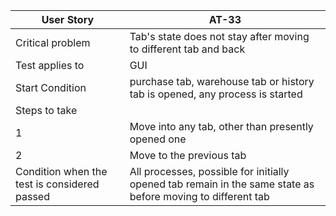 | **User Story** | **AT-33** |
| --- | --- |
| Critical problem | Tab's state does not stay after moving to different tab and back |
| Test applies to | GUI |
| Start Condition | purchase tab, warehouse tab or history tab is opened, any process is started |
| Steps to take |  |
| 1 | Move into any tab, other than presently opened one |
| 2 | Move to the previous tab |
| Condition when the test is considered passed | All processes, possible for initially opened tab remain in the same state as before moving to different tab |